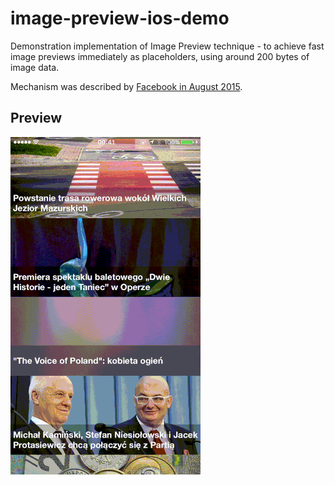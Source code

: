 # image-preview-ios-demo
Demonstration implementation of Image Preview technique - to achieve fast image previews immediately as placeholders, using around 200 bytes of image data.

Mechanism was described by [Facebook in August 2015](https://code.facebook.com/posts/991252547593574/the-technology-behind-preview-photos/).

## Preview

![Preview](preview_z.gif)
